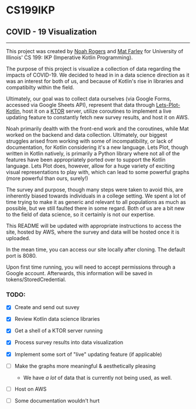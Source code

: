 # CS199IKP
## COVID - 19 Visualization
-------------------------
This project was created by [Noah Rogers](https://github.com/nnrogers515) and [Mat Farley](https://github.com/mathewf2) for University of Illinois' CS 199: IKP (Imperative Kotlin Programming).

The purpose of this project is visualize a collection of data regarding the impacts of COVID-19. We decided to head in in a data science direction as it was an interest for both of us, and because of Kotlin's rise in libraries and compatibilty within the field.

Ultimately, our goal was to collect data ourselves (via Google Forms, accessed via Google Sheets API), represent that data through [Lets-Plot-Kotlin](https://github.com/JetBrains/lets-plot-kotlin), host it on a [KTOR](https://github.com/ktorio/ktor) server, utilize coroutines to implement a live updating feature to constantly fetch new survey results, and host it on AWS.

Noah primarily dealth with the front-end work and the coroutines, while Mat worked on the backend and data collection. Ultimately, our biggest struggles arised from working with some of incompatibility, or lack of documentation, for Kotlin considering it's a new language. Lets Plot, though written in Kotlin natively, is primarily a Python library where not all of the features have been appropriately ported over to support the Kotlin language. Lets Plot does, however, allow for a huge variety of exciting visual representations to play with, which can lead to some powerful graphs (more powerful than ours, surely!)

The survey and purpose, though many steps were taken to avoid this, are inherently biased towards individuals in a college setting. We spent a lot of time trying to make it as generic and relevant to all populations as much as possible, but we still faulted there in some regard. Both of us are a bit new to the field of data science, so it certainly is not our expertise.

This README will be updated with appropriate instructions to access the site, hosted by AWS, where the survey and data will be hosted once it is uploaded.

In the mean time, you can access our site locally after cloning. The default port is 8080.

Upon first time running, you will need to accept permissions through a Google account. Afterwards, this information will be saved in tokens/StoredCredential.


### TODO:

- [X] Create and send out suvey

- [X] Review Kotlin data science libraries

- [X] Get a shell of a KTOR server running

- [X] Process survey results into data visualization

- [X] Implement some sort of "live" updating feature (if applicable)

- [ ] Make the graphs more meaningful & aesthetically pleasing
  - We have *a lot* of data that is currently not being used, as well.

- [ ] Host on AWS

- [ ] Some documentation wouldn't hurt
